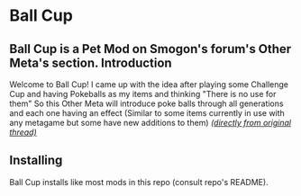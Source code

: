 Ball Cup
================================
Ball Cup is a Pet Mod on Smogon's forum's Other Meta's section.
Introduction
--------------------------------
Welcome to Ball Cup! I came up with the idea after playing some Challenge Cup and having Pokeballs as my items and thinking "There is no use for them" So this Other Meta will introduce poke balls through all generations and each one having an effect (Similar to some items currently in use with any metagame but some have new additions to them) *[(directly from original thread)][1]*

  [1]: http://www.smogon.com/forums/threads/3517793/
  
Installing
--------------------------------
Ball Cup installs like most mods in this repo (consult repo's README).